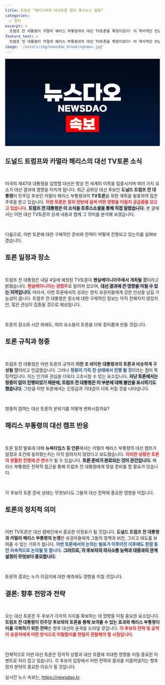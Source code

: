 ```yaml
---
title: 트럼프 “해리스와의 대선토론 합의 폭스뉴스 발표”
categories:
  - 정치
excerpt: >
  트럼프 전 대통령이 카멀라 해리스 부통령과의 대선 TV토론을 확정지었다! 이 역사적인 만남은 11월 4일, 펜실베이니아에서 열리며, 청중과 함께 진행된다. 토론 결과가 대선에 미칠 영향에 귀추가 주목된다!
feature_text: >
  트럼프 전 대통령이 카멀라 해리스 부통령과의 대선 TV토론을 확정지었다! 이 역사적인 만남은 11월 4일, 펜실베이니아에서 열리며, 청중과 함께 진행된다. 토론 결과가 대선에 미칠 영향에 귀추가 주목된다!
image: '/assets/img/newsdao_breakingnews.jpg'
---
```


<p><img src="/assets/img/newsdao_breakingnews.jpg" alt="cryptoinkorea 속보" /></p>

<h2 data-ke-size="size26">도널드 트럼프와 카멀라 해리스의 대선 TV토론 소식</h2>

<p data-ke-size="size16">&nbsp;</p>

<p>미국의 제47대 대통령을 임명할 대선은 항상 전 세계의 이목을 집중시키며 여러 가지 요소가 대선 결과에 영향을 미치게 됩니다. 최근 공화당 대선 후보인 <b>도널드 트럼프 전 대통령</b>이 민주당 후보인 카멀라 해리스 부통령과의 <b>TV토론</b>을 위한 계획을 발표하여 많은 주목을 받고 있습니다. <b><span style="color: #ee2323;">이번 토론은 정치 전반에 걸쳐 어떤 영향을 미칠지 궁금증을 모으고 있습니다.</span></b> <b><span style="background-color: #21538527;">트럼프 전 대통령은 이 소식을 트루스소셜을 통해 직접 알렸습니다.</span></b> 본 글에서는 이번 대선 TV토론의 상세 내용과 함께 그 의미를 분석해 보겠습니다.</p>

<p data-ke-size="size16">&nbsp;</p>

<p>다음으로, 이번 토론에 대한 구체적인 준비와 전략이 어떻게 진행되고 있는지를 살펴보겠습니다. </p>

<h2 data-ke-size="size26">토론 일정과 장소</h2>

<p data-ke-size="size16">&nbsp;</p>

<p>트럼프 전 대통령은 내달 4일에 예정된 TV토론이 <b>펜실베이니아주에서 개최될 것</b>이라고 밝혔습니다. <b><span style="color: #ee2323;">펜실베이니아는 경합주</span></b>로 알려져 있으며, <b><span style="background-color: #21538527;">대선 결과에 큰 영향을 미칠 수 있는 지역입니다.</span></b> 따라서, 이번 토론에서의 성과는 현지 유권자들에게 강한 인상을 남길 가능성이 큽니다. 트럼프 전 대통령은 장소에 대한 구체적인 정보는 아직 전해지지 않았지만, 많은 관심이 집중될 것으로 예상됩니다.</p>

<p data-ke-size="size16">&nbsp;</p>

<p>토론의 장소와 시간 외에도, 여러 요소들이 토론을 더욱 흥미롭게 만들 것입니다. </p>

<h2 data-ke-size="size26">토론 규칙과 청중</h2>

<p data-ke-size="size16">&nbsp;</p>

<p>트럼프 전 대통령은 이번 토론의 규칙이 <b>이전 조 바이든 대통령과의 토론과 비슷하게 구성될 것</b>이라고 언급했습니다. 그러나 <b><span style="color: #1a5490;">청중이 가득 찬 상태에서 진행 될 것</span></b>이라는 점이 특징적입니다. 이는 인기와 관심을 더욱더 고조시킬 수 있는 요소입니다. <b><span style="background-color: #21538527;">지난 토론에서는 청중이 없이 진행되었기 때문에, 트럼프 전 대통령은 이 부분에 대해 불만을 표시하기도 했습니다.</span></b> 그만큼 이번 토론에서는 긴장감과 기대감이 더욱 커질 것을 나타냅니다.</p>

<p data-ke-size="size16">&nbsp;</p>

<p>청중의 참여는 대선 토론의 분위기를 어떻게 변화시킬까요? </p>

<h2 data-ke-size="size26">해리스 부통령의 대선 캠프 반응</h2>

<p data-ke-size="size16">&nbsp;</p>

<p>토론 일정 발표에 대해 <b>뉴욕타임스 등 언론</b>에서는 카멀라 해리스 부통령의 대선 캠프가 일정과 조건에 동의했는지는 아직 알려지지 않았다고 보도했습니다. <b><span style="color: #ee2323;">이러한 상황은 토론의 원활한 진행에 큰 변수</span></b>가 될 수 있습니다. <b><span style="background-color: #21538527;">토론 준비가 완료되는 것이 관건입니다.</span></b> 해리스 부통령은 전략적 접근을 통해 트럼프 전 대통령에게 맞설 준비를 할 필요가 있습니다.</p>

<p data-ke-size="size16">&nbsp;</p>

<p>각 후보의 토론 준비 상태는 무엇보다도 그들의 대선 전략에 중요한 영향을 미칩니다. </p>

<h2 data-ke-size="size26">토론의 정치적 의미</h2>

<p data-ke-size="size16">&nbsp;</p>

<p>이번 TV토론은 대선 캠페인에서 중요한 이정표가 될 것입니다. <b>도널드 트럼프 전 대통령과 카멀라 해리스 부통령의 논쟁</b>은 유권자들에게 그들의 정책과 비전, 그리고 태도를 보여줄 수 있는 기회가 됩니다. <b><span style="color: #1a5490;">이번 토론에서의 논의는 발표가 이루어진 이후에도 한참 동안 지속적으로 논의될 듯 합니다.</span></b> <b><span style="background-color: #21538527;">그러므로, 각 후보자의 의사소통 능력과 대중과의 관계 설정이 무엇보다 중요합니다.</span></b></p>

<p data-ke-size="size16">&nbsp;</p>

<p>토론의 결과는 누가 이길지에 대한 예측에도 영향을 미칠 것입니다. </p>

<h2 data-ke-size="size26">결론: 향후 전망과 전략</h2>

<p data-ke-size="size16">&nbsp;</p>

<p>오는 대선 토론은 두 후보가 각자의 지지를 확보하는 데 영향을 미칠 중요한 요소입니다. <b>트럼프 전 대통령이 민주당 후보와의 토론을 통해 보여줄 수 있는 효과와 해리스 부통령이 이를 극복하기 위한 전략</b>은 향후 대선의 윤곽을 드러낼 것입니다. <b><span style="color: #ee2323;">각 후보의 전략 및 공약이 유권자에게 어떤 방식으로 어필할지를 면밀히 관찰해야 할 시점입니다.</span></b> </p>

<p data-ke-size="size16">&nbsp;</p>

<p>전체적으로 이번 대선 토론은 정치적 상황과 대선 흐름에 지대한 영향을 미칠 중요한 이벤트로 자리 잡고 있습니다. 각 후보의 입장에서 어떤 전략과 결과를 이끌어낼지는 향후 정치 분야의 중요한 이슈가 될 것입니다.</p>
실시간 뉴스 속보는, <a href="https://newsdao.kr" rel="dofollow">https://newsdao.kr</a>


